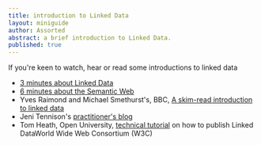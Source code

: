 ```yaml
---
title: introduction to Linked Data
layout: miniguide
author: Assorted
abstract: a brief introduction to Linked Data.
published: true
---
```


If you're keen to watch, hear or read some introductions to linked data

* [3 minutes about Linked Data](http://www.youtube.com/watch?v=qMjkI4hJej0)
* [6 minutes about the Semantic Web](http://www.youtube.com/watch?v=OGg8A2zfWKg)
* Yves Raimond and Michael Smethurst's, BBC, [A skim-read introduction to linked data](http://www.bbc.co.uk/blogs/radiolabs/s5/linked-data/s5.html)
* Jeni Tennison's [practitioner's blog](http://www.jenitennison.com/blog/)
* Tom Heath, Open University, [technical tutorial](http://videolectures.net/iswc08_heath_hpldw/) on how to publish Linked DataWorld Wide Web Consortium (W3C)


